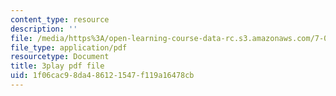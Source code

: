 ```yaml
---
content_type: resource
description: ''
file: /media/https%3A/open-learning-course-data-rc.s3.amazonaws.com/7-01sc-fundamentals-of-biology-fall-2011/1f06cac98da486121547f119a16478cb_LvLbaVW84nE.pdf
file_type: application/pdf
resourcetype: Document
title: 3play pdf file
uid: 1f06cac9-8da4-8612-1547-f119a16478cb
---
```

